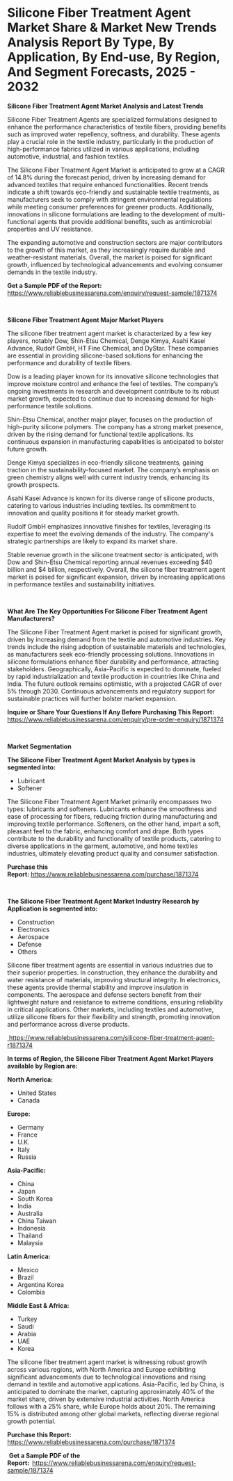 <p><h1>Silicone Fiber Treatment Agent Market Share & Market New Trends Analysis Report By Type, By Application, By End-use, By Region, And Segment Forecasts, 2025 - 2032</h1></p><p><strong>Silicone Fiber Treatment Agent Market Analysis and Latest Trends</strong></p>
<p><p>Silicone Fiber Treatment Agents are specialized formulations designed to enhance the performance characteristics of textile fibers, providing benefits such as improved water repellency, softness, and durability. These agents play a crucial role in the textile industry, particularly in the production of high-performance fabrics utilized in various applications, including automotive, industrial, and fashion textiles.</p><p>The Silicone Fiber Treatment Agent Market is anticipated to grow at a CAGR of 14.8% during the forecast period, driven by increasing demand for advanced textiles that require enhanced functionalities. Recent trends indicate a shift towards eco-friendly and sustainable textile treatments, as manufacturers seek to comply with stringent environmental regulations while meeting consumer preferences for greener products. Additionally, innovations in silicone formulations are leading to the development of multi-functional agents that provide additional benefits, such as antimicrobial properties and UV resistance.</p><p>The expanding automotive and construction sectors are major contributors to the growth of this market, as they increasingly require durable and weather-resistant materials. Overall, the market is poised for significant growth, influenced by technological advancements and evolving consumer demands in the textile industry.</p></p>
<p><strong>Get a Sample PDF of the Report:&nbsp;</strong> <a href="https://www.reliablebusinessarena.com/enquiry/request-sample/1871374?utm_campaign=3100&utm_medium=2&utm_source=Github&utm_content=ia&utm_term=15042025&utm_id=silicone-fiber-treatment-agent">https://www.reliablebusinessarena.com/enquiry/request-sample/1871374</a></p>
<p>&nbsp;</p>
<p><strong>Silicone Fiber Treatment Agent Major Market Players</strong></p>
<p><p>The silicone fiber treatment agent market is characterized by a few key players, notably Dow, Shin-Etsu Chemical, Denge Kimya, Asahi Kasei Advance, Rudolf GmbH, HT Fine Chemical, and DyStar. These companies are essential in providing silicone-based solutions for enhancing the performance and durability of textile fibers.</p><p>Dow is a leading player known for its innovative silicone technologies that improve moisture control and enhance the feel of textiles. The company’s ongoing investments in research and development contribute to its robust market growth, expected to continue due to increasing demand for high-performance textile solutions.</p><p>Shin-Etsu Chemical, another major player, focuses on the production of high-purity silicone polymers. The company has a strong market presence, driven by the rising demand for functional textile applications. Its continuous expansion in manufacturing capabilities is anticipated to bolster future growth.</p><p>Denge Kimya specializes in eco-friendly silicone treatments, gaining traction in the sustainability-focused market. The company’s emphasis on green chemistry aligns well with current industry trends, enhancing its growth prospects.</p><p>Asahi Kasei Advance is known for its diverse range of silicone products, catering to various industries including textiles. Its commitment to innovation and quality positions it for steady market growth.</p><p>Rudolf GmbH emphasizes innovative finishes for textiles, leveraging its expertise to meet the evolving demands of the industry. The company's strategic partnerships are likely to expand its market share.</p><p>Stable revenue growth in the silicone treatment sector is anticipated, with Dow and Shin-Etsu Chemical reporting annual revenues exceeding $40 billion and $4 billion, respectively. Overall, the silicone fiber treatment agent market is poised for significant expansion, driven by increasing applications in performance textiles and sustainability initiatives.</p></p>
<p>&nbsp;</p>
<p><strong>What Are The Key Opportunities For Silicone Fiber Treatment Agent Manufacturers?</strong></p>
<p><p>The Silicone Fiber Treatment Agent market is poised for significant growth, driven by increasing demand from the textile and automotive industries. Key trends include the rising adoption of sustainable materials and technologies, as manufacturers seek eco-friendly processing solutions. Innovations in silicone formulations enhance fiber durability and performance, attracting stakeholders. Geographically, Asia-Pacific is expected to dominate, fueled by rapid industrialization and textile production in countries like China and India. The future outlook remains optimistic, with a projected CAGR of over 5% through 2030. Continuous advancements and regulatory support for sustainable practices will further bolster market expansion.</p></p>
<p><strong>Inquire or Share Your Questions If Any Before Purchasing This Report:</strong> <a href="https://www.reliablebusinessarena.com/enquiry/pre-order-enquiry/1871374?utm_campaign=3100&utm_medium=2&utm_source=Github&utm_content=ia&utm_term=15042025&utm_id=silicone-fiber-treatment-agent">https://www.reliablebusinessarena.com/enquiry/pre-order-enquiry/1871374</a></p>
<p>&nbsp;</p>
<p><strong>Market Segmentation</strong></p>
<p><strong>The Silicone Fiber Treatment Agent Market Analysis by types is segmented into:</strong></p>
<p><ul><li>Lubricant</li><li>Softener</li></ul></p>
<p><p>The Silicone Fiber Treatment Agent Market primarily encompasses two types: lubricants and softeners. Lubricants enhance the smoothness and ease of processing for fibers, reducing friction during manufacturing and improving textile performance. Softeners, on the other hand, impart a soft, pleasant feel to the fabric, enhancing comfort and drape. Both types contribute to the durability and functionality of textile products, catering to diverse applications in the garment, automotive, and home textiles industries, ultimately elevating product quality and consumer satisfaction.</p></p>
<p><strong>Purchase this Report:&nbsp;</strong><a href="https://www.reliablebusinessarena.com/purchase/1871374?utm_campaign=3100&utm_medium=2&utm_source=Github&utm_content=ia&utm_term=15042025&utm_id=silicone-fiber-treatment-agent">https://www.reliablebusinessarena.com/purchase/1871374</a></p>
<p>&nbsp;</p>
<p><strong>The Silicone Fiber Treatment Agent Market Industry Research by Application is segmented into:</strong></p>
<p><ul><li>Construction</li><li>Electronics</li><li>Aerospace</li><li>Defense</li><li>Others</li></ul></p>
<p><p>Silicone fiber treatment agents are essential in various industries due to their superior properties. In construction, they enhance the durability and water resistance of materials, improving structural integrity. In electronics, these agents provide thermal stability and improve insulation in components. The aerospace and defense sectors benefit from their lightweight nature and resistance to extreme conditions, ensuring reliability in critical applications. Other markets, including textiles and automotive, utilize silicone fibers for their flexibility and strength, promoting innovation and performance across diverse products.</p></p>
<p><a href="https://www.reliablebusinessarena.com/silicone-fiber-treatment-agent-r1871374?utm_campaign=3100&utm_medium=2&utm_source=Github&utm_content=ia&utm_term=15042025&utm_id=silicone-fiber-treatment-agent">&nbsp;https://www.reliablebusinessarena.com/silicone-fiber-treatment-agent-r1871374</a></p>
<p><strong>In terms of Region, the Silicone Fiber Treatment Agent Market Players available by Region are:</strong></p>
<p>
    <p> <strong> North America: </strong>
        <ul>
            <li>United States</li>
            <li>Canada</li>
        </ul>
        </p> 
    <p> <strong> Europe: </strong>
        <ul>
            <li>Germany</li>
            <li>France</li>
            <li>U.K.</li>
            <li>Italy</li>
            <li>Russia</li>
        </ul>
        </p> 
    <p> <strong> Asia-Pacific: </strong>
        <ul>
            <li>China</li>
            <li>Japan</li>
            <li>South Korea</li>
            <li>India</li>
            <li>Australia</li>
            <li>China Taiwan</li>
            <li>Indonesia</li>
            <li>Thailand</li>
            <li>Malaysia</li>
        </ul>
        </p> 
    <p> <strong> Latin America: </strong>
        <ul>
            <li>Mexico</li>
            <li>Brazil</li>
            <li>Argentina Korea</li>
            <li>Colombia</li>
        </ul>
        </p> 
    <p> <strong> Middle East & Africa: </strong>
        <ul>
            <li>Turkey</li>
            <li>Saudi</li>
            <li>Arabia</li>
            <li>UAE</li>
            <li>Korea</li>
        </ul>
    </p>
    </p>
<p><p>The silicone fiber treatment agent market is witnessing robust growth across various regions, with North America and Europe exhibiting significant advancements due to technological innovations and rising demand in textile and automotive applications. Asia-Pacific, led by China, is anticipated to dominate the market, capturing approximately 40% of the market share, driven by extensive industrial activities. North America follows with a 25% share, while Europe holds about 20%. The remaining 15% is distributed among other global markets, reflecting diverse regional growth potential.</p></p>
<p><strong>Purchase this Report: </strong><a href="https://www.reliablebusinessarena.com/purchase/1871374?utm_campaign=3100&utm_medium=2&utm_source=Github&utm_content=ia&utm_term=15042025&utm_id=silicone-fiber-treatment-agent">https://www.reliablebusinessarena.com/purchase/1871374</a></p>
<p>&nbsp;<strong>Get a Sample PDF of the Report:&nbsp;&nbsp;</strong><a href="https://www.reliablebusinessarena.com/enquiry/request-sample/1871374?utm_campaign=3100&utm_medium=2&utm_source=Github&utm_content=ia&utm_term=15042025&utm_id=silicone-fiber-treatment-agent">https://www.reliablebusinessarena.com/enquiry/request-sample/1871374</a></p>
<p><strong></strong></p>
<p><p></p><p></p><p></p></p>